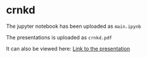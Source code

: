 # crnkd
The jupyter notebook has been uploaded as `main.ipynb`

The presentations is uploaded as `crnkd.pdf` 

It can also be viewed here:
[Link to the presentation](https://docs.google.com/presentation/d/1P5e9_kKTHful2DM732ohlsYJG6ySQZk7RosdZownxHk/edit?usp=sharing)
